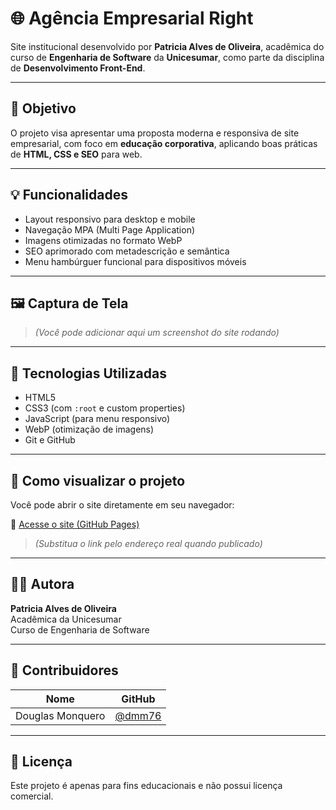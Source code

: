 # 🌐 Agência Empresarial Right

Site institucional desenvolvido por **Patricia Alves de Oliveira**, acadêmica do curso de **Engenharia de Software** da **Unicesumar**, como parte da disciplina de **Desenvolvimento Front-End**.

---

## 📌 Objetivo

O projeto visa apresentar uma proposta moderna e responsiva de site empresarial, com foco em **educação corporativa**, aplicando boas práticas de **HTML, CSS e SEO** para web.

---

## 💡 Funcionalidades

- Layout responsivo para desktop e mobile
- Navegação MPA (Multi Page Application)
- Imagens otimizadas no formato WebP
- SEO aprimorado com metadescrição e semântica
- Menu hambúrguer funcional para dispositivos móveis

---

## 🖼️ Captura de Tela

> *(Você pode adicionar aqui um screenshot do site rodando)*

---

## 🧰 Tecnologias Utilizadas

- HTML5
- CSS3 (com `:root` e custom properties)
- JavaScript (para menu responsivo)
- WebP (otimização de imagens)
- Git e GitHub

---

## 🚀 Como visualizar o projeto

Você pode abrir o site diretamente em seu navegador:

📎 [Acesse o site (GitHub Pages)](https://**usuario.github.io/repositorio**)

> *(Substitua o link pelo endereço real quando publicado)*

---

## 👩‍💻 Autora

**Patricia Alves de Oliveira**  
Acadêmica da Unicesumar  
Curso de Engenharia de Software  

---

## 🙌 Contribuidores

| Nome | GitHub |
|------|--------|
| Douglas Monquero | [@dmm76](https://github.com/dmm76) |

---

## 📄 Licença

Este projeto é apenas para fins educacionais e não possui licença comercial.

